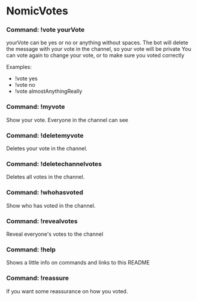 # NomicVotes

### Command: !vote yourVote

yourVote can be yes or no or anything without spaces.
The bot will delete the message with your vote in the channel, so your vote will be private
You can vote again to change your vote, or to make sure you voted correctly

Examples:
* !vote yes
* !vote no
* !vote almostAnythingReally

### Command: !myvote

Show your vote. Everyone in the channel can see

### Command: !deletemyvote

Deletes your vote in the channel.

### Command: !deletechannelvotes

Deletes all votes in the channel.

### Command: !whohasvoted

Show who has voted in the channel.

### Command: !revealvotes

Reveal everyone's votes to the channel

### Command: !help

Shows a little info on commands and links to this README

### Command: !reassure

If you want some reassurance on how you voted.
